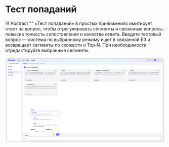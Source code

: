 
# Тест попаданий

!!! Abstract ""
    «Тест попаданий» в простых приложениях имитирует ответ на вопрос, чтобы отрегулировать сегменты и связанные вопросы, повысив точность сопоставления и качество ответа. Введите тестовый вопрос — система по выбранному режиму ищет в связанной БЗ и возвращает сегменты по схожести и Top‑N. При необходимости отредактируйте выбранные сегменты. 

![命中测试](../../img/app/app_hittesting.png)
